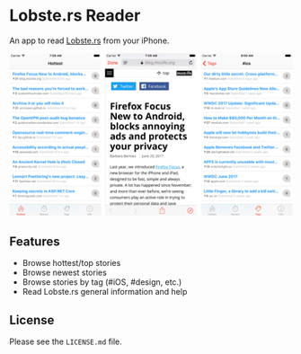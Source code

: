 # Lobste.rs Reader

An app to read [Lobste.rs](https://lobste.rs) from your iPhone.

![](https://raw.githubusercontent.com/cfdrake/lobsters-reader/master/Assets/screenshot.png)

## Features

- Browse hottest/top stories
- Browse newest stories
- Browse stories by tag (#iOS, #design, etc.)
- Read Lobste.rs general information and help

## License

Please see the `LICENSE.md` file.
